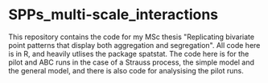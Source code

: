 # SPPs_multi-scale_interactions
This repository contains the code for my MSc thesis "Replicating bivariate point patterns that display both aggregation and segregation". All code here is in R, and heavily utlises the package spatstat. The code here is for the pilot and ABC runs in the case of a Strauss process, the simple model and the general model, and there is also code for analysising the pilot runs.
